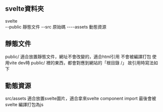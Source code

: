 
## svelte資料夾
svelte\
--public     靜態文件
--src        原始碼
----assets   動態資源

## 靜態文件
public/
適合放置靜態文件，網址不會改變的，適合html引用
不會被編譯打包
使用vite dev時 public/ 裡的東西，都會對應到網站的「根目錄 /」
故引用時寫法如下
<link rel="stylesheet" href="/css/bulma.min.css">


## 動態資源
src/assets
適合放置svelte圖片，適合拿來svelte component import
最後會被svelte 編譯打包為js